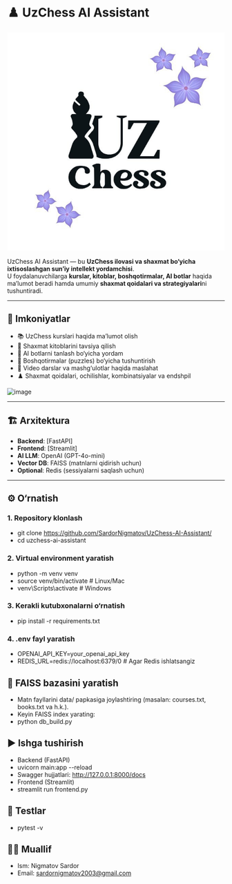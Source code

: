 # ♟️ UzChess AI Assistant

![Project Logo](./images/uzchess.jpg)  


UzChess AI Assistant — bu **UzChess ilovasi va shaxmat bo‘yicha ixtisoslashgan sun’iy intellekt yordamchisi**.  
U foydalanuvchilarga **kurslar, kitoblar, boshqotirmalar, AI botlar** haqida ma’lumot beradi hamda umumiy **shaxmat qoidalari va strategiyalari**ni tushuntiradi.  

---

## 🚀 Imkoniyatlar

- 📚 UzChess kurslari haqida ma’lumot olish  
- 📖 Shaxmat kitoblarini tavsiya qilish  
- 🤖 AI botlarni tanlash bo‘yicha yordam  
- 🧩 Boshqotirmalar (puzzles) bo‘yicha tushuntirish  
- 🎥 Video darslar va mashg‘ulotlar haqida maslahat  
- ♟️ Shaxmat qoidalari, ochilishlar, kombinatsiyalar va endshpil  

<img width="1004" height="829" alt="image" src="https://github.com/user-attachments/assets/83625599-325a-40e1-b76d-89926f882f4a" />

---

## 🏗️ Arxitektura

- **Backend**: [FastAPI]
- **Frontend**: [Streamlit]  
- **AI LLM**: OpenAI (GPT-4o-mini)  
- **Vector DB**: FAISS (matnlarni qidirish uchun)  
- **Optional**: Redis (sessiyalarni saqlash uchun)  

---

## ⚙️ O‘rnatish

### 1. Repository klonlash

 - git clone https://github.com/SardorNigmatov/UzChess-AI-Assistant/
 - cd uzchess-ai-assistant

### 2. Virtual environment yaratish
 - python -m venv venv
 - source venv/bin/activate   # Linux/Mac
 - venv\Scripts\activate      # Windows

### 3. Kerakli kutubxonalarni o‘rnatish
 - pip install -r requirements.txt

### 4. .env fayl yaratish
 - OPENAI_API_KEY=your_openai_api_key
 - REDIS_URL=redis://localhost:6379/0   # Agar Redis ishlatsangiz

## 🔨 FAISS bazasini yaratish
 - Matn fayllarini data/ papkasiga joylashtiring (masalan: courses.txt, books.txt va h.k.).
 - Keyin FAISS index yarating:
 - python db_build.py

## ▶️ Ishga tushirish
 - Backend (FastAPI)
 - uvicorn main:app --reload
 - Swagger hujjatlari: http://127.0.0.1:8000/docs
 - Frontend (Streamlit)
 - streamlit run frontend.py

## 🧪 Testlar
 - pytest -v


## 👨‍💻 Muallif
 - Ism: Nigmatov Sardor
 - Email: sardornigmatov2003@gmail.com
